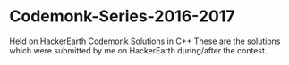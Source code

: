 # Codemonk-Series-2016-2017
Held on HackerEarth
Codemonk Solutions in C++
These are the solutions which were submitted by me on HackerEarth during/after the contest.
